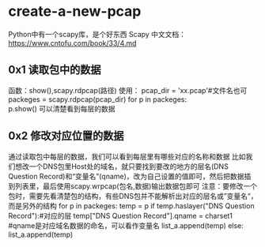 # create-a-new-pcap
Python中有一个scapy库，是个好东西
Scapy 中文文档：https://www.cntofu.com/book/33/4.md
## 0x1 读取包中的数据
  函数：show(),scapy.rdpcap(路径)
  使用：
  pcap_dir = 'xx.pcap'#文件名也可
  packeges = scapy.rdpcap(pcap_dir)
    for p in packeges:   
      p.show()
  可以清楚看到每层的数据
## 0x2 修改对应位置的数据
  通过读取包中每层的数据，我们可以看到每层里有哪些对应的名称和数据
  比如我们想改一个DNS包里Host处的域名，就只要找到要改的地方的层名(DNS Question Record)和“变量名”(qname)，改为自己设置的值即可，然后把数据插到列表里，最后使用scapy.wrpcap(包名,数据)输出数据包即可
  注意：要修改一个包时，需要先看清楚包的结构，有些DNS包并不能解析出对应的层名或”变量名“，而是另外的结构
  for p in packeges: 
    temp = p
    if temp.haslayer("DNS Question Record"):#对应的层
      temp["DNS Question Record"].qname = charset1 #qname是对应域名数据的命名，可以看作变量名
      list_a.append(temp)
    else:
      list_a.append(temp)
